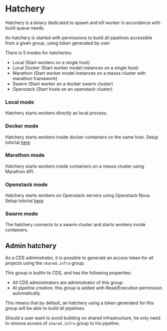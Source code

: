 # Hatchery

Hatchery is a binary dedicated to spawn and kill worker in accordance with build queue needs.

An hatchery is started with permissions to build all pipelines accessible from a given group, using token generated by user.

There is 5 modes for hatcheries:

 * Local (Start workers on a single host)
 * Local Docker (Start worker model instances on a single host)
 * Marathon (Start worker model instances on a mesos cluster with marathon framework)
 * Swarm (Start worker on a docker swarm cluster)
 * Openstack (Start hosts on an openstack cluster)

### Local mode

Hatchery starts workers directly as local process.

### Docker mode

Hatchery starts workers inside docker containers on the same host. Setup tutorial [here](/doc/tutorials/first-hatchery.md)

### Marathon mode

Hatchery starts workers inside containers on a mesos cluster using Marathon API.

### Openstack mode

Hatchery starts workers on Openstack servers using Openstack Nova. Setup tutorial [here](/doc/tutorials/hatchery-openstack.md)

### Swarm mode

The hatchery connects to a swarm cluster and starts workers inside containers.

## Admin hatchery

As a CDS administrator, it is possible to generate an access token for all projects using the `shared.infra` group.

This group is builtin to CDS, and has the following properties:

 * All CDS administrators are administrator of this group
 * At pipeline creation, this group is added with Read/Execution permission automatically

This means that by default, an hatchery using a token generated for this group will be able to build all pipelines.

Should a user want to avoid building on shared infrastructure, he only need to remove access of `shared.infra` group to his pipeline.
